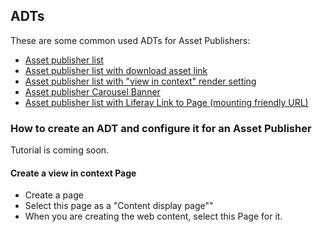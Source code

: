 ## ADTs

These are some common used ADTs for Asset Publishers:

* [Asset publisher list](examples/asset-publisher-list.ftl)
* [Asset publisher list with download asset link](examples/asset-publisher-list-with-download.ftl)
* [Asset publisher list with "view in context" render setting](examples/asset-publisher-list-view-in-context.ftl)
* [Asset publisher Carousel Banner](examples/asset-publisher-home-carousel.ftl)
* [Asset publisher list with Liferay Link to Page (mounting friendly URL)](examples/asset-publisher-list-with-liferay-link-to-page.ftl)

### How to create an ADT and configure it for an Asset Publisher

Tutorial is coming soon.

#### Create a view in context Page

* Create a page
* Select this page as a "Content display page""
* When you are creating the web content, select this Page for it.
